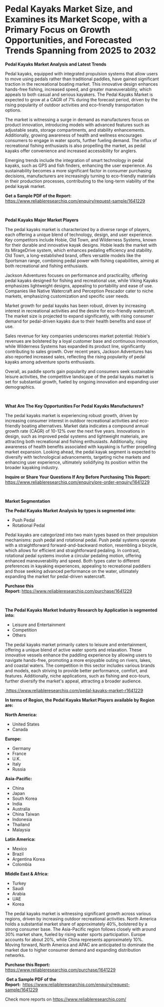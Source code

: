 <p><h1>Pedal Kayaks Market Size, and Examines its Market Scope, with a Primary Focus on Growth Opportunities, and Forecasted Trends Spanning from 2025 to 2032</h1></p><p><strong>Pedal Kayaks Market Analysis and Latest Trends</strong></p>
<p><p>Pedal kayaks, equipped with integrated propulsion systems that allow users to move using pedals rather than traditional paddles, have gained significant traction in the recreational boating market. This innovative design enhances hands-free fishing, increased speed, and greater maneuverability, which appeals to both casual and serious kayakers. The Pedal Kayaks Market is expected to grow at a CAGR of 7% during the forecast period, driven by the rising popularity of outdoor activities and eco-friendly transportation options.</p><p>The market is witnessing a surge in demand as manufacturers focus on product innovation, introducing models with advanced features such as adjustable seats, storage compartments, and stability enhancements. Additionally, growing awareness of health and wellness encourages consumers to engage in water sports, further fueling demand. The influx of recreational fishing enthusiasts is also propelling the market, as pedal kayaks offer convenience and increased accessibility for anglers.</p><p>Emerging trends include the integration of smart technology in pedal kayaks, such as GPS and fish finders, enhancing the user experience. As sustainability becomes a more significant factor in consumer purchasing decisions, manufacturers are increasingly turning to eco-friendly materials in their production processes, contributing to the long-term viability of the pedal kayak market.</p></p>
<p><strong>Get a Sample PDF of the Report:&nbsp;</strong> <a href="https://www.reliableresearchiq.com/enquiry/request-sample/1641229?utm_campaign=2193&utm_medium=2&utm_source=Github&utm_content=ia&utm_term=22022025&utm_id=pedal-kayaks">https://www.reliableresearchiq.com/enquiry/request-sample/1641229</a></p>
<p>&nbsp;</p>
<p><strong>Pedal Kayaks Major Market Players</strong></p>
<p><p>The pedal kayaks market is characterized by a diverse range of players, each offering a unique blend of technology, design, and user experience. Key competitors include Hobie, Old Town, and Wilderness Systems, known for their durable and innovative kayak designs. Hobie leads the market with its MirageDrive system, which enhances pedaling efficiency and stability. Old Town, a long-established brand, offers versatile models like the Sportsman range, combining pedal power with fishing capabilities, aiming at both recreational and fishing enthusiasts.</p><p>Jackson Adventures focuses on performance and practicality, offering pedal kayaks designed for fishing and recreational use, while Viking Kayaks emphasizes lightweight designs, appealing to portability and ease of use. Companies like Native Watercraft and Perception Pescador cater to niche markets, emphasizing customization and specific user needs.</p><p>Market growth for pedal kayaks has been robust, driven by increasing interest in recreational activities and the desire for eco-friendly watercraft. The market size is projected to expand significantly, with rising consumer demand for pedal-driven kayaks due to their health benefits and ease of use. </p><p>Sales revenue for key companies underscores market potential: Hobie's revenues are bolstered by a loyal customer base and continuous innovation, while Wilderness Systems has expanded its product line, significantly contributing to sales growth. Over recent years, Jackson Adventures has also reported increased sales, reflecting the rising popularity of pedal kayaks among adventure sports enthusiasts. </p><p>Overall, as paddle sports gain popularity and consumers seek sustainable leisure activities, the competitive landscape of the pedal kayaks market is set for substantial growth, fueled by ongoing innovation and expanding user demographics.</p></p>
<p>&nbsp;</p>
<p><strong>What Are The Key Opportunities For Pedal Kayaks Manufacturers?</strong></p>
<p><p>The pedal kayaks market is experiencing robust growth, driven by increasing consumer interest in outdoor recreational activities and eco-friendly boating alternatives. Market data indicates a compound annual growth rate (CAGR) of 10-12% over the next five years. Innovations in design, such as improved pedal systems and lightweight materials, are attracting both recreational and fishing enthusiasts. Additionally, rising awareness of health benefits associated with kayaking is further propelling market expansion. Looking ahead, the pedal kayak segment is expected to diversify with technological advancements, targeting niche markets and enhancing user experience, ultimately solidifying its position within the broader kayaking industry.</p></p>
<p><strong>Inquire or Share Your Questions If Any Before Purchasing This Report:</strong> <a href="https://www.reliableresearchiq.com/enquiry/pre-order-enquiry/1641229?utm_campaign=2193&utm_medium=2&utm_source=Github&utm_content=ia&utm_term=22022025&utm_id=pedal-kayaks">https://www.reliableresearchiq.com/enquiry/pre-order-enquiry/1641229</a></p>
<p>&nbsp;</p>
<p><strong>Market Segmentation</strong></p>
<p><strong>The Pedal Kayaks Market Analysis by types is segmented into:</strong></p>
<p><ul><li>Push Pedal</li><li>Rotational Pedal</li></ul></p>
<p><p>Pedal kayaks are categorized into two main types based on their propulsion mechanisms: push pedal and rotational pedal. Push pedal systems operate with a straightforward forward-and-backward motion, resembling a bicycle, which allows for efficient and straightforward pedaling. In contrast, rotational pedal systems involve a circular pedaling motion, offering enhanced maneuverability and speed. Both types cater to different preferences in kayaking experiences, appealing to recreational paddlers and those seeking advanced performance on the water, ultimately expanding the market for pedal-driven watercraft.</p></p>
<p><strong>Purchase this Report:&nbsp;</strong><a href="https://www.reliableresearchiq.com/purchase/1641229?utm_campaign=2193&utm_medium=2&utm_source=Github&utm_content=ia&utm_term=22022025&utm_id=pedal-kayaks">https://www.reliableresearchiq.com/purchase/1641229</a></p>
<p>&nbsp;</p>
<p><strong>The Pedal Kayaks Market Industry Research by Application is segmented into:</strong></p>
<p><ul><li>Leisure and Entertainment</li><li>Competition</li><li>Others</li></ul></p>
<p><p>The pedal kayaks market primarily caters to leisure and entertainment, offering a unique blend of active water sports and relaxation. These innovative vessels enhance the paddling experience by allowing users to navigate hands-free, promoting a more enjoyable outing on rivers, lakes, and coastal waters. The competition in this sector includes various brands and models, each striving to provide better performance, comfort, and features. Additionally, niche applications, such as fishing and eco-tours, further diversify the market's appeal, attracting a broader audience.</p></p>
<p><a href="https://www.reliableresearchiq.com/pedal-kayaks-market-r1641229?utm_campaign=2193&utm_medium=2&utm_source=Github&utm_content=ia&utm_term=22022025&utm_id=pedal-kayaks">&nbsp;https://www.reliableresearchiq.com/pedal-kayaks-market-r1641229</a></p>
<p><strong>In terms of Region, the Pedal Kayaks Market Players available by Region are:</strong></p>
<p>
    <p> <strong> North America: </strong>
        <ul>
            <li>United States</li>
            <li>Canada</li>
        </ul>
        </p> 
    <p> <strong> Europe: </strong>
        <ul>
            <li>Germany</li>
            <li>France</li>
            <li>U.K.</li>
            <li>Italy</li>
            <li>Russia</li>
        </ul>
        </p> 
    <p> <strong> Asia-Pacific: </strong>
        <ul>
            <li>China</li>
            <li>Japan</li>
            <li>South Korea</li>
            <li>India</li>
            <li>Australia</li>
            <li>China Taiwan</li>
            <li>Indonesia</li>
            <li>Thailand</li>
            <li>Malaysia</li>
        </ul>
        </p> 
    <p> <strong> Latin America: </strong>
        <ul>
            <li>Mexico</li>
            <li>Brazil</li>
            <li>Argentina Korea</li>
            <li>Colombia</li>
        </ul>
        </p> 
    <p> <strong> Middle East & Africa: </strong>
        <ul>
            <li>Turkey</li>
            <li>Saudi</li>
            <li>Arabia</li>
            <li>UAE</li>
            <li>Korea</li>
        </ul>
    </p>
    </p>
<p><p>The pedal kayaks market is witnessing significant growth across various regions, driven by increasing outdoor recreational activities. North America holds a substantial market share of approximately 40%, bolstered by a strong consumer base. The Asia-Pacific region follows closely with around 30% market share, fueled by rising water sports participation. Europe accounts for about 20%, while China represents approximately 10%. Moving forward, North America and APAC are anticipated to dominate the market due to higher consumer demand and expanding distribution networks.</p></p>
<p><strong>Purchase this Report: </strong><a href="https://www.reliableresearchiq.com/purchase/1641229?utm_campaign=2193&utm_medium=2&utm_source=Github&utm_content=ia&utm_term=22022025&utm_id=pedal-kayaks">https://www.reliableresearchiq.com/purchase/1641229</a></p>
<p>&nbsp;<strong>Get a Sample PDF of the Report:&nbsp;&nbsp;</strong><a href="https://www.reliableresearchiq.com/enquiry/request-sample/1641229?utm_campaign=2193&utm_medium=2&utm_source=Github&utm_content=ia&utm_term=22022025&utm_id=pedal-kayaks">https://www.reliableresearchiq.com/enquiry/request-sample/1641229</a></p>
<p><strong></strong></p>
<p>Check more reports on <a href="https://www.reliableresearchiq.com/?utm_campaign=2193&utm_medium=2&utm_source=Github&utm_content=ia&utm_term=22022025&utm_id=pedal-kayaks">https://www.reliableresearchiq.com/</a></p>